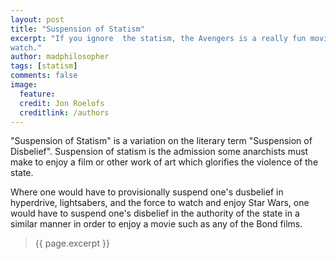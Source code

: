 ```yaml
---
layout: post
title: "Suspension of Statism"
excerpt: "If you ignore  the statism, the Avengers is a really fun movie to
watch."
author: madphilosopher
tags: [statism]
comments: false
image:
  feature:
  credit: Jon Roelofs
  creditlink: /authors
---
```


"Suspension of Statism" is a variation on the literary term "Suspension of
Disbelief".  Suspension of statism is the admission some anarchists must make
to enjoy a film or other work of art which glorifies the violence of the
state.

Where one would have to provisionally suspend one's dusbelief in hyperdrive,
lightsabers, and the force to watch and enjoy Star Wars, one would have
to suspend one's disbelief in the authority of the state in a similar
manner in order to enjoy a movie such as any of the Bond films.

> {{ page.excerpt }}
